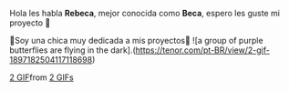 Hola les habla **Rebeca**, mejor conocida como **Beca**, espero les guste mi proyecto 🫶 

🦋Soy una chica muy dedicada a mis proyectos🦋 
![a group of purple butterflies are flying in the dark].(https://tenor.com/pt-BR/view/2-gif-1897182504117118698)
<div class="tenor-gif-embed" data-postid="1897182504117118698" data-share-method="host" data-aspect-ratio="0.75" data-width="100%"><a href="https://tenor.com/view/2-gif-1897182504117118698">2 GIF</a>from <a href="https://tenor.com/search/2-gifs">2 GIFs</a></div> <script type="text/javascript" async src="https://tenor.com/embed.js"></script>
